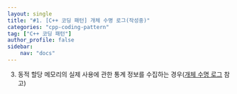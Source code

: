 ```yaml
---
layout: single
title: "#1. [C++ 코딩 패턴] 개체 수명 로그(작성중)"
categories: "cpp-coding-pattern"
tag: ["C++ 코딩 패턴"]
author_profile: false
sidebar: 
    nav: "docs"
---
```


3. 동적 할당 메모리의 실제 사용에 관한 통계 정보를 수집하는 경우([개체 수명 로그](https://tango1202.github.io/cpp-coding-pattern/cpp-coding-pattern-object-life-log/) 참고)



